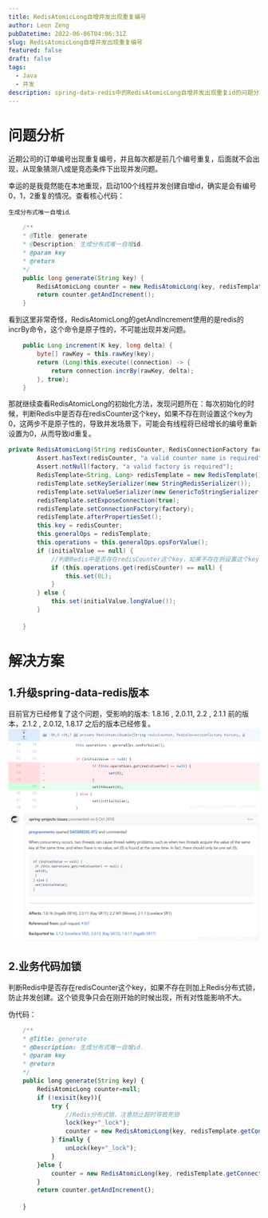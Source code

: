 ```yaml
---
title: RedisAtomicLong自增并发出现重复编号
author: Leon Zeng
pubDatetime: 2022-06-06T04:06:31Z
slug: RedisAtomicLong自增并发出现重复编号
featured: false
draft: false
tags:
  - Java
  - 并发
description: spring-data-redis中的RedisAtomicLong自增并发出现重复id的问题分析和解决方案
---
```


# 问题分析

近期公司的订单编号出现重复编号，并且每次都是前几个编号重复，后面就不会出现，从现象猜测八成是竞态条件下出现并发问题。

幸运的是我竟然能在本地重现，启动100个线程并发创建自增id，确实是会有编号0，1，2重复的情况。查看核心代码：

`生成分布式唯一自增id`.

```java
	/**
	* @Title: generate
	* @Description: 生成分布式唯一自增id.
	* @param key
	* @return
	*/
	public long generate(String key) {
		RedisAtomicLong counter = new RedisAtomicLong(key, redisTemplate.getConnectionFactory());
		return counter.getAndIncrement();
	}
```

看到这里非常奇怪，RedisAtomicLong的getAndIncrement使用的是redis的incrBy命令，这个命令是原子性的，不可能出现并发问题。

```java
    public Long increment(K key, long delta) {
        byte[] rawKey = this.rawKey(key);
        return (Long)this.execute((connection) -> {
            return connection.incrBy(rawKey, delta);
        }, true);
    }
```

那就继续查看RedisAtomicLong的初始化方法，发现问题所在：每次初始化的时候，判断Redis中是否存在redisCounter这个key，如果不存在则设置这个key为0，这两步不是原子性的，导致并发场景下，可能会有线程将已经增长的编号重新设置为0，从而导致id重复。

```java
private RedisAtomicLong(String redisCounter, RedisConnectionFactory factory, Long initialValue) {
        Assert.hasText(redisCounter, "a valid counter name is required");
        Assert.notNull(factory, "a valid factory is required");
        RedisTemplate<String, Long> redisTemplate = new RedisTemplate();
        redisTemplate.setKeySerializer(new StringRedisSerializer());
        redisTemplate.setValueSerializer(new GenericToStringSerializer(Long.class));
        redisTemplate.setExposeConnection(true);
        redisTemplate.setConnectionFactory(factory);
        redisTemplate.afterPropertiesSet();
        this.key = redisCounter;
        this.generalOps = redisTemplate;
        this.operations = this.generalOps.opsForValue();
        if (initialValue == null) {
        	//判断Redis中是否存在redisCounter这个key，如果不存在则设置这个key为0
            if (this.operations.get(redisCounter) == null) {
                this.set(0L);
            }
        } else {
            this.set(initialValue.longValue());
        }

    }
```

# 解决方案

## 1.升级spring-data-redis版本

目前官方已经修复了这个问题，受影响的版本: 1.8.16 , 2.0.11, 2.2 , 2.1.1 前的版本，2.1.2 , 2.0.12, 1.8.17 之后的版本已经修复。
![官方修复方案](../../assets/images/RedisAtomicLong-bug-fixed/spring-data-redis-fixed-1.png)
![修复描述](../../assets/images/RedisAtomicLong-bug-fixed/spring-data-redis-fixed-2.png)

## 2.业务代码加锁

判断Redis中是否存在redisCounter这个key，如果不存在则加上Redis分布式锁，防止并发创建。这个锁竞争只会在刚开始的时候出现，所有对性能影响不大。

伪代码：

```javascript
	/**
	* @Title: generate
	* @Description: 生成分布式唯一自增id.
	* @param key
	* @return
	*/
	public long generate(String key) {
        RedisAtomicLong counter=null;
        if (!exisit(key)){
            try {
            	//Redis分布式锁，注意防止超时导致死锁
                lock(key+"_lock");
                counter = new RedisAtomicLong(key, redisTemplate.getConnectionFactory());
            } finally {
                unLock(key+"_lock");
            }
        }else {
            counter = new RedisAtomicLong(key, redisTemplate.getConnectionFactory());
        }
        return counter.getAndIncrement();

    }
```

[def]: ../../
